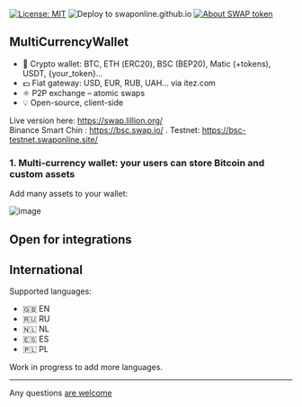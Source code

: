 ﻿[![License: MIT](https://img.shields.io/badge/License-MIT-green.svg)](LICENSE)
![Deploy to swaponline.github.io](https://github.com/swaponline/MultiCurrencyWallet/workflows/Deploy%20to%20swaponline.github.io/badge.svg)
[![About SWAP token](https://img.shields.io/badge/ERC20-SWAP-green)](https://github.com/swaponline/MultiCurrencyWallet/blob/master/docs/SWAPTOKEN.md)
   
## MultiCurrencyWallet
      
- 👛 Crypto wallet: BTC, ETН (ERC20), BSC (BEP20), Matic (+tokens), USDT, {your_token}...
- 💵 Fiat gateway: USD, EUR, RUB, UAH... via itez.com
- ⚛️ P2P exchange – atomic swaps
- 💡 Open-source, client-side
  
Live version here: 
https://swap.lillion.org/ 
<br> Binance  Smart Chin : https://bsc.swap.io/ . Testnet: https://bsc-testnet.swaponline.site/

### 1. Multi-currency wallet: your users can store Bitcoin and custom assets

Add many assets to your wallet:

![image](https://user-images.githubusercontent.com/82254885/134948629-20c09c13-df7e-476b-9ecc-472bcb315fd1.png)

## Open for integrations


## International

Supported languages:

- 🇬🇧 EN
- 🇷🇺 RU
- 🇳🇱 NL
- 🇪🇸 ES
- 🇵🇱 PL

Work in progress to add more languages.



---

Any questions [are welcome](https://t.me/lillionorg)

